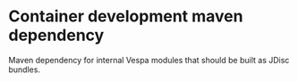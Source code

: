 # Container development maven dependency

Maven dependency for internal Vespa modules that should be built as JDisc bundles.

